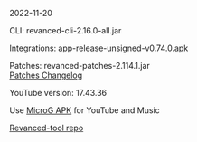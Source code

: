 2022-11-20
  
CLI: revanced-cli-2.16.0-all.jar  

Integrations: app-release-unsigned-v0.74.0.apk  

Patches: revanced-patches-2.114.1.jar  
[Patches Changelog](https://github.com/revanced/revanced-patches/releases/tag/v2.114.1)  

YouTube version: 17.43.36

Use [MicroG APK](https://github.com/inotia00/VancedMicroG/releases/latest/download/microg.apk) for YouTube and Music

[Revanced-tool repo](https://github.com/Kingsmanvn-Official/Revanced-tool)
